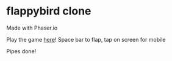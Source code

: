 # flappybird clone
Made with Phaser.io

Play the game <a href='https://djolf.github.io/flappy/'>here</a>! 
Space bar to flap, tap on screen for mobile

Pipes done!
